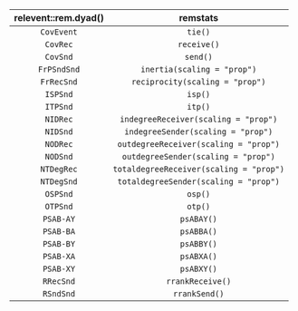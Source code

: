 **relevent::rem.dyad()**|**remstats**
:-----:                 |:-----:
`CovEvent`              |`tie()`
`CovRec`                |`receive()`
`CovSnd`                |`send()`
`FrPSndSnd`             |`inertia(scaling = "prop")`
`FrRecSnd`              |`reciprocity(scaling = "prop")`
`ISPSnd`                |`isp()`
`ITPSnd`                |`itp()`
`NIDRec`                |`indegreeReceiver(scaling = "prop")`
`NIDSnd`                |`indegreeSender(scaling = "prop")`
`NODRec`                |`outdegreeReceiver(scaling = "prop")`
`NODSnd`                |`outdegreeSender(scaling = "prop")`
`NTDegRec`              |`totaldegreeReceiver(scaling = "prop")`
`NTDegSnd`              |`totaldegreeSender(scaling = "prop")`
`OSPSnd`                |`osp()`
`OTPSnd`                |`otp()`
`PSAB-AY`               |`psABAY()`
`PSAB-BA`               |`psABBA()`
`PSAB-BY`               |`psABBY()`
`PSAB-XA`               |`psABXA()`
`PSAB-XY`               |`psABXY()`
`RRecSnd`               |`rrankReceive()`
`RSndSnd`               |`rrankSend()`
